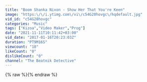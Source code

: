 ```yaml
---
title: "Boom Shanka Nixon - Show Her That You're Keen"
image: "https:\/\/i.ytimg.com\/vi\/c54G20hovgc\/hqdefault.jpg"
vid_id: "c54G20hovgc"
categories: "Music"
tags: ["Kizoa","Video Maker","Prog"]
date: "2021-11-11T10:11:42+03:00"
vid_date: "2017-01-16T20:23:03Z"
duration: "PT9M16S"
viewcount: "18"
likeCount: "0"
dislikeCount: "0"
channel: "The Beatnik Detective"
---
```

{% raw %}{% endraw %}
